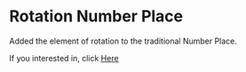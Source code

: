 # Rotation Number Place
Added the element of rotation to the traditional Number Place.  
  
If you interested in, click [Here](https://gingakogenbeer.github.io/r-number-place.github.io/)  
